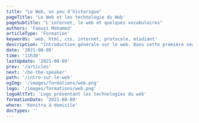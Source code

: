 ```yaml
---
title: "Le Web, un peu d'historique"
pageTitle: 'Le Web et les technologie du Web'
pageSubtitle: "L'internet, le web et quelques vocabulaires"
authors: 'Faouzi Mohamed'
articleType: 'Formation'
keywords: 'web, html, css, internet, protocole, etudiant'
description: "Introduction générale sur le web. Dans cette prémière séance on parle de ce qu'est est le Web et son rapport sur l'internet ainsi de quelques vocabulaire utilisés le monde du web."
date: '2021-08-09'
time: '11h30'
lastUpdate: '2021-08-09'
prev: '/articles'
next: '/be-the-speaker'
path: '/intro-sur-le-web'
ogImg: '/images/formations/web.png'
logo: '/images/formations/web.png'
logoAltTxt: 'Logo présentant les technologies du web'
formationDate: '2021-08-09'
where: 'Kenitra à domicile'
doctypes: ''
---
```

